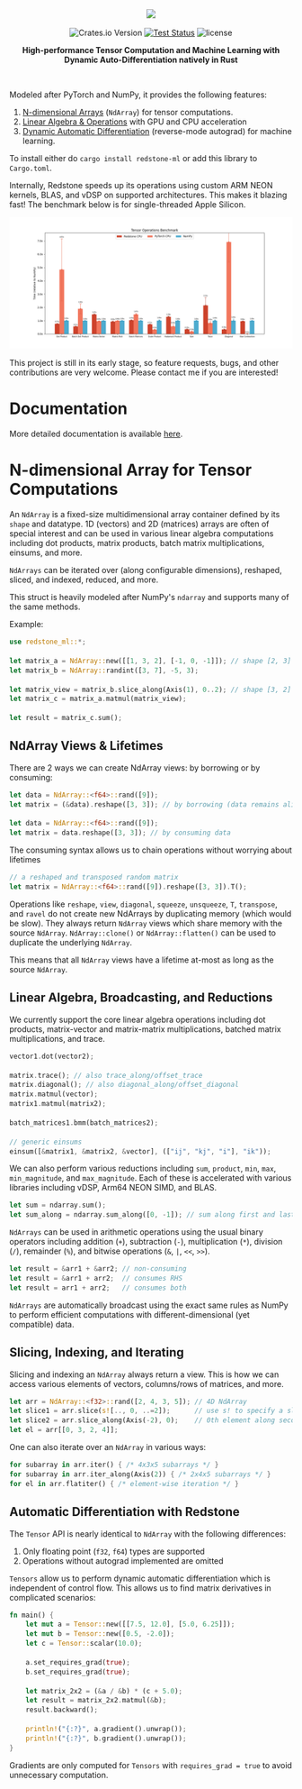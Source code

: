 <div align="center">
<img src="https://github.com/BhavyeMathur/redstone-ml/blob/master/assets/logo/redstone-ml-red-logo.png" width="350px"/>

![Crates.io Version](https://img.shields.io/crates/v/redstone-ml?color=%23ff5757)
[![Test Status](https://github.com/BhavyeMathur/redstone-ml/actions/workflows/rust.yml/badge.svg)](https://github.com/BhavyeMathur/redstone-ml/actions/workflows/rust.yml)
![license](https://shields.io/badge/license-MIT%2FApache--2.0-blue)


**High-performance Tensor Computation and Machine Learning with Dynamic Auto-Differentiation natively in Rust**

<br/>
</div>

Modeled after PyTorch and NumPy, it provides the following features:

1. [N-dimensional Arrays](#n-dimensional-array-for-tensor-computations) (`NdArray`) for tensor computations.
2. [Linear Algebra & Operations](#linear-algebra-broadcasting-and-reductions) with GPU and CPU acceleration
3. [Dynamic Automatic Differentiation](#automatic-differentiation-with-redstone) (reverse-mode autograd) for machine learning.
 
To install either do `cargo install redstone-ml` or add this library to `Cargo.toml`.

Internally, Redstone speeds up its operations using custom ARM NEON kernels, BLAS, and vDSP on supported architectures. This makes it blazing fast! The benchmark below is for single-threaded Apple Silicon.

![tensor_operations.png](assets/tensor_operations.png)

This project is still in its early stage, so feature requests, bugs, and other contributions are very welcome. Please contact me if you are interested!

# Documentation

More detailed documentation is available [here]().

# N-dimensional Array for Tensor Computations

An `NdArray` is a fixed-size multidimensional array container defined by its `shape`
and datatype. 1D (vectors) and 2D (matrices) arrays are often of special interest
and can be used in various linear algebra computations
including dot products, matrix products, batch matrix multiplications, einsums, and more.

`NdArrays` can be iterated over (along configurable dimensions), reshaped, sliced, and indexed,
reduced, and more.

This struct is heavily modeled after NumPy's `ndarray` and supports many of the same methods.

Example:

```rust
use redstone_ml::*;

let matrix_a = NdArray::new([[1, 3, 2], [-1, 0, -1]]); // shape [2, 3]
let matrix_b = NdArray::randint([3, 7], -5, 3);

let matrix_view = matrix_b.slice_along(Axis(1), 0..2); // shape [3, 2]
let matrix_c = matrix_a.matmul(matrix_view);

let result = matrix_c.sum();
```

## NdArray Views & Lifetimes

There are 2 ways we can create NdArray views: by borrowing or by consuming:
```rust
let data = NdArray::<f64>::rand([9]);
let matrix = (&data).reshape([3, 3]); // by borrowing (data remains alive after)

let data = NdArray::<f64>::rand([9]);
let matrix = data.reshape([3, 3]); // by consuming data
```

The consuming syntax allows us to chain operations without worrying about lifetimes
```rust
// a reshaped and transposed random matrix
let matrix = NdArray::<f64>::rand([9]).reshape([3, 3]).T();
```

Operations like `reshape`, `view`, `diagonal`, `squeeze`, `unsqueeze`, `T`, `transpose`, and
`ravel` do not create new NdArrays by duplicating memory (which would be slow).
They always return `NdArray` views which share memory with the source `NdArray`.
`NdArray::clone()` or `NdArray::flatten()` can be used to duplicate the underlying `NdArray`.

This means that all `NdArray` views have a lifetime at-most as long as the source `NdArray`.

## Linear Algebra, Broadcasting, and Reductions

We currently support the core linear algebra operations including dot products,
matrix-vector and matrix-matrix multiplications, batched matrix multiplications, and trace.

```rust
vector1.dot(vector2);

matrix.trace(); // also trace_along/offset_trace
matrix.diagonal(); // also diagonal_along/offset_diagonal
matrix.matmul(vector);
matrix1.matmul(matrix2);

batch_matrices1.bmm(batch_matrices2);

// generic einsums
einsum([&matrix1, &matrix2, &vector], (["ij", "kj", "i"], "ik"));
```

We can also perform various reductions including `sum`, `product`, `min`, `max`,
`min_magnitude`, and `max_magnitude`. Each of these is accelerated with various libraries
including vDSP, Arm64 NEON SIMD, and BLAS.

```rust
let sum = ndarray.sum();
let sum_along = ndarray.sum_along([0, -1]); // sum along first and last axes
```

`NdArrays` can be used in arithmetic operations using the usual binary operators including
addition (`+`), subtraction (`-`), multiplication (`*`), division (`/`), remainder (`%`),
and bitwise operations (`&`, `|`, `<<`, `>>`).

```rust
let result = &arr1 + &arr2; // non-consuming
let result = &arr1 + arr2;  // consumes RHS
let result = arr1 + arr2;   // consumes both
```

`NdArrays` are automatically broadcast using the exact same rules as NumPy
to perform efficient computations with different-dimensional (yet compatible) data.

## Slicing, Indexing, and Iterating

Slicing and indexing an `NdArray` always return a view. This is how we can access various
elements of vectors, columns/rows of matrices, and more.

```rust
let arr = NdArray::<f32>::rand([2, 4, 3, 5]); // 4D NdArray
let slice1 = arr.slice(s![.., 0, ..=2]);      // use s! to specify a slice
let slice2 = arr.slice_along(Axis(-2), 0);    // 0th element along second-to-last axis
let el = arr[[0, 3, 2, 4]];
```

One can also iterate over an `NdArray` in various ways:
```rust
for subarray in arr.iter() { /* 4x3x5 subarrays */ }
for subarray in arr.iter_along(Axis(2)) { /* 2x4x5 subarrays */ }
for el in arr.flatiter() { /* element-wise iteration */ }
```

## Automatic Differentiation with Redstone

The `Tensor` API is nearly identical to `NdArray` with the following differences:
1. Only floating point (`f32`, `f64`) types are supported
2. Operations without autograd implemented are omitted

`Tensors` allow us to perform dynamic automatic differentiation which is independent of control flow. This allows us to find matrix derivatives in complicated scenarios:

```rust
fn main() {
    let mut a = Tensor::new([[7.5, 12.0], [5.0, 6.25]]);
    let mut b = Tensor::new([0.5, -2.0]);
    let c = Tensor::scalar(10.0);
    
    a.set_requires_grad(true); 
    b.set_requires_grad(true);
    
    let matrix_2x2 = (&a / &b) * (c + 5.0);
    let result = matrix_2x2.matmul(&b);
    result.backward();

    println!("{:?}", a.gradient().unwrap());
    println!("{:?}", b.gradient().unwrap());
}
```

Gradients are only computed for `Tensors` with `requires_grad = true` to avoid unnecessary computation.
